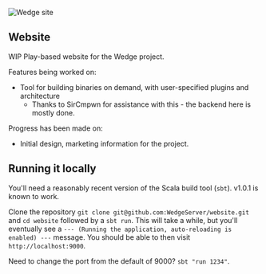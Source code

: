 ![Wedge site](https://lol768.com/i/cD.Df.XQ.qz.Zm.VB.vo.x6)

## Website

WIP Play-based website for the Wedge project.

Features being worked on:

* Tool for building binaries on demand, with user-specified plugins and architecture
  * Thanks to SirCmpwn for assistance with this - the backend here is mostly done.
  
Progress has been made on:

* Initial design, marketing information for the project.

## Running it locally

You'll need a reasonably recent version of the Scala build tool (`sbt`). v1.0.1 is known to work.

Clone the repository `git clone git@github.com:WedgeServer/website.git` and `cd website` followed by a `sbt run`.
This will take a while, but you'll eventually see a `--- (Running the application, auto-reloading is enabled) ---`
message. You should be able to then visit `http://localhost:9000`.

Need to change the port from the default of 9000? `sbt "run 1234"`.